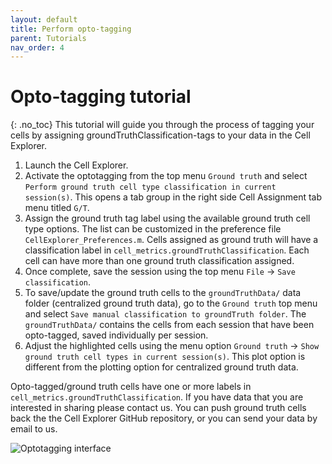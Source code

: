 ```yaml
---
layout: default
title: Perform opto-tagging
parent: Tutorials
nav_order: 4
---
```

# Opto-tagging tutorial
{: .no_toc}
This tutorial will guide you through the process of tagging your cells by assigning groundTruthClassification-tags to your data in the Cell Explorer.

1. Launch the Cell Explorer.
2. Activate the optotagging from the top menu `Ground truth` and select `Perform ground truth cell type classification in current session(s)`. This opens a tab group in the right side Cell Assignment tab menu titled `G/T`. 
3. Assign the ground truth tag label using the available ground truth cell type options. The list can be customized in the preference file `CellExplorer_Preferences.m`. Cells assigned as ground truth will have a classification label in `cell_metrics.groundTruthClassification`. Each cell can have more than one ground truth classification assigned.
4. Once complete, save the session using the top menu `File` -> `Save classification`.
5. To save/update the ground truth cells to the `groundTruthData/` data folder (centralized ground truth data), go to the `Ground truth` top menu and select `Save manual classification to groundTruth folder`. The `groundTruthData/` contains the cells from each session that have been opto-tagged, saved individually per session.
6. Adjust the highlighted cells using the menu option `Ground truth` -> `Show ground truth cell types in current session(s)`. This plot option is different from the plotting option for centralized ground truth data. 

Opto-tagged/ground truth cells have one or more labels in `cell_metrics.groundTruthClassification`. If you have data that you are interested in sharing please contact us. You can push ground truth cells back the the Cell Explorer GitHub repository, or you can send your data by email to us.

![Optotagging interface](https://buzsakilab.com/wp/wp-content/uploads/2020/01/Cell-Explorer-optotagged-cells-2.png)
